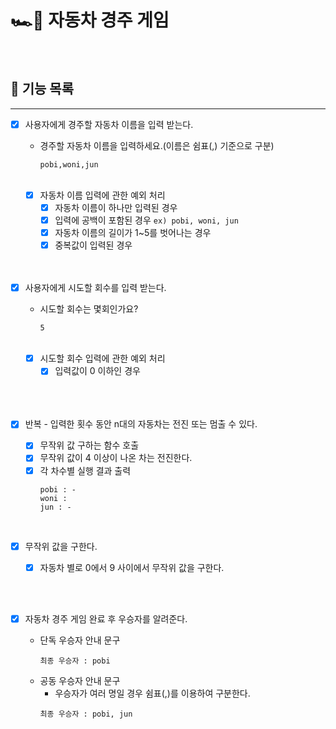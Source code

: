 # 🏎🏁 ️자동차 경주 게임
<br/>

## 🚀 기능 목록

-----------------

- [X] 사용자에게 경주할 자동차 이름을 입력 받는다. 
  - 경주할 자동차 이름을 입력하세요.(이름은 쉼표(,) 기준으로 구분)
    ```
    pobi,woni,jun   
    ``` 
    <br/>
    
  - [X] 자동차 이름 입력에 관한 예외 처리
    - [X] 자동차 이름이 하나만 입력된 경우
    - [X] 입력에 공백이 포함된 경우 `ex) pobi, woni, jun`
    - [X] 자동차 이름의 길이가 1~5를 벗어나는 경우
    - [X] 중복값이 입력된 경우
    
    <br/><br/>
    
- [X] 사용자에게 시도할 회수를 입력 받는다.
  - 시도할 회수는 몇회인가요?
    ```
    5   
    ```
    <br/>

  - [X] 시도할 회수 입력에 관한 예외 처리
    - [X] 입력값이 0 이하인 경우

    <br/><br/><br/>

- [X] 반복 - 입력한 횟수 동안 n대의 자동차는 전진 또는 멈출 수 있다.
  - [X] 무작위 값 구하는 함수 호출
  - [X] 무작위 값이 4 이상이 나온 차는 전진한다.
  - [X] 각 차수별 실행 결과 출력
    ```
    pobi : -
    woni : 
    jun : -
    ```    
  <br/>

- [X] 무작위 값을 구한다.
  - [X] 자동차 별로 0에서 9 사이에서 무작위 값을 구한다.

  <br/><br/>

- [X] 자동차 경주 게임 완료 후 우승자를 알려준다.
  - 단독 우승자 안내 문구
    ```
    최종 우승자 : pobi
    ```
  - 공동 우승자 안내 문구
    - 우승자가 여러 명일 경우 쉼표(,)를 이용하여 구분한다.
    ```
    최종 우승자 : pobi, jun
    ```
